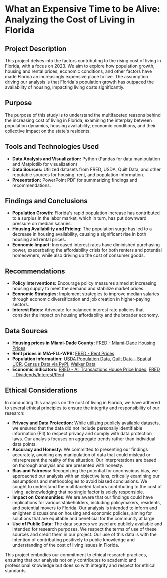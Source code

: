 # What an Expensive Time to be Alive: Analyzing the Cost of Living in Florida

## Project Description

This project delves into the factors contributing to the rising cost of living in Florida, with a focus on 2023. We aim to explore how population growth, housing and rental prices, economic conditions, and other factors have made Florida an increasingly expensive place to live. The assumption driving our analysis is that Florida's population growth has outpaced the availability of housing, impacting living costs significantly.

## Purpose

The purpose of this study is to understand the multifaceted reasons behind the increasing cost of living in Florida, examining the interplay between population dynamics, housing availability, economic conditions, and their collective impact on the state's residents.

## Tools and Technologies Used

- **Data Analysis and Visualization:** Python (Pandas for data manipulation and Matplotlib for visualization)
- **Data Sources:** Utilized datasets from FRED, USDA, Quilt Data, and other reputable sources for housing, rent, and population information.
- **Presentation:** PowerPoint PDF for summarizing findings and recommendations.

## Findings and Conclusions

- **Population Growth:** Florida's rapid population increase has contributed to a surplus in the labor market, which in turn, has put downward pressure on median salaries.
- **Housing Availability and Pricing:** The population surge has led to a decrease in housing availability, causing a significant rise in both housing and rental prices.
- **Economic Impact:** Increased interest rates have diminished purchasing power, exacerbating the affordability crisis for both renters and potential homeowners, while also driving up the cost of consumer goods.

## Recommendations

- **Policy Interventions:** Encourage policy measures aimed at increasing housing supply to meet the demand and stabilize market prices.
- **Economic Strategies:** Implement strategies to improve median salaries through economic diversification and job creation in higher-paying sectors.
- **Interest Rates:** Advocate for balanced interest rate policies that consider the impact on housing affordability and the broader economy.

## Data Sources

- **Housing prices in Miami-Dade County:** [FRED - Miami-Dade Housing Prices](https://fred.stlouisfed.org/categories/32078)
- **Rent prices in MIA-FLL-WPB:** [FRED - Rent Prices](https://fred.stlouisfed.org/series/CUURA320SEHA)
- **Population information:** [USDA Population Data](https://data.ers.usda.gov/reports.aspx?ID=17827), [Quilt Data - Spatial UCR](https://open.quiltdata.com/b/spatial-ucr), [Census Data via PyPI](https://pypi.org/project/census/), [Walker Data](https://walker-data.com/)
- **Economic indicators:** [FRED - All Transactions House Price Index](https://fred.stlouisfed.org/graph/?g=dcM), [FRED - Dividends/Interest/Rent](https://fred.stlouisfed.org/graph/?g=b32)

## Ethical Considerations

In conducting this analysis on the cost of living in Florida, we have adhered to several ethical principles to ensure the integrity and responsibility of our research:

- **Privacy and Data Protection:** While utilizing publicly available datasets, we ensured that the data did not include personally identifiable information (PII) to respect privacy and comply with data protection laws. Our analysis focuses on aggregate trends rather than individual data points.
- **Accuracy and Honesty:** We committed to presenting our findings accurately, avoiding any manipulation of data that could mislead or misrepresent the reality of the situation. Our interpretations are based on thorough analysis and are presented with honesty.
- **Bias and Fairness:** Recognizing the potential for unconscious bias, we approached our analysis with an objective lens, critically examining our assumptions and methodologies to avoid biased conclusions. We sought to understand the multifaceted factors contributing to the cost of living, acknowledging that no single factor is solely responsible.
- **Impact on Communities:** We are aware that our findings could have implications for various stakeholders, including policymakers, residents, and potential movers to Florida. Our analysis is intended to inform and enlighten discussions on housing and economic policies, aiming for solutions that are equitable and beneficial for the community at large.
- **Use of Public Data:** The data sources we used are publicly available and intended for research purposes. We respect the terms of use of these sources and credit them in our project. Our use of this data is with the intention of contributing positively to public knowledge and understanding of the cost of living issues in Florida.

This project embodies our commitment to ethical research practices, ensuring that our analysis not only contributes to academic and professional knowledge but does so with integrity and respect for ethical standards.
